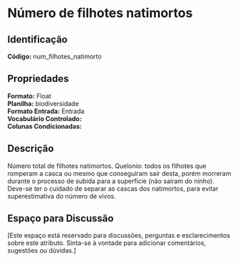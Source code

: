 # Número de filhotes natimortos

## Identificação
**Código:** num_filhotes_natimorto

## Propriedades
**Formato:** Float  
**Planilha:** biodiversidade  
**Formato Entrada:** Entrada  
**Vocabulário Controlado:**   
**Colunas Condicionadas:**   

## Descrição
Número total de filhotes natimortos. Quelonio: todos os filhotes que romperam a casca ou mesmo que conseguiram sair desta, porém morreram durante o processo de subida para a superfície (não saíram do ninho). Deve-se ter o cuidado de separar as cascas dos natimortos, para evitar superestimativa do número de vivos.

## Espaço para Discussão
[Este espaço está reservado para discussões, perguntas e esclarecimentos sobre este atributo. Sinta-se à vontade para adicionar comentários, sugestões ou dúvidas.]
